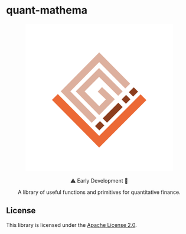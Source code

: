 # quant-mathema

<p align="center">
    <img width="400" height="auto" src="https://github.com/antonio-hickey/image-bucket/blob/master/convexity-guild.png?raw=true"/>

</p>

<p align="center">⚠️ Early Development 🚧</p>
<p align="center">A library of useful functions and primitives for quantitative finance.</p>

## License
This library is licensed under the [Apache License 2.0](LICENSE).
